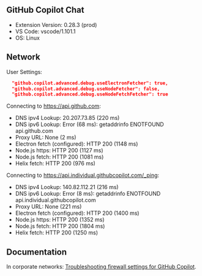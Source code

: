 ## GitHub Copilot Chat

- Extension Version: 0.28.3 (prod)
- VS Code: vscode/1.101.1
- OS: Linux

## Network

User Settings:
```json
  "github.copilot.advanced.debug.useElectronFetcher": true,
  "github.copilot.advanced.debug.useNodeFetcher": false,
  "github.copilot.advanced.debug.useNodeFetchFetcher": true
```

Connecting to https://api.github.com:
- DNS ipv4 Lookup: 20.207.73.85 (220 ms)
- DNS ipv6 Lookup: Error (68 ms): getaddrinfo ENOTFOUND api.github.com
- Proxy URL: None (2 ms)
- Electron fetch (configured): HTTP 200 (1148 ms)
- Node.js https: HTTP 200 (1127 ms)
- Node.js fetch: HTTP 200 (1081 ms)
- Helix fetch: HTTP 200 (976 ms)

Connecting to https://api.individual.githubcopilot.com/_ping:
- DNS ipv4 Lookup: 140.82.112.21 (216 ms)
- DNS ipv6 Lookup: Error (8 ms): getaddrinfo ENOTFOUND api.individual.githubcopilot.com
- Proxy URL: None (221 ms)
- Electron fetch (configured): HTTP 200 (1400 ms)
- Node.js https: HTTP 200 (1352 ms)
- Node.js fetch: HTTP 200 (1804 ms)
- Helix fetch: HTTP 200 (1250 ms)

## Documentation

In corporate networks: [Troubleshooting firewall settings for GitHub Copilot](https://docs.github.com/en/copilot/troubleshooting-github-copilot/troubleshooting-firewall-settings-for-github-copilot).